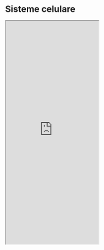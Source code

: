 # Sisteme celulare

<iframe class="is-fullwidth" height="722" marginheight="0" marginwidth="0" src="https://ctipub-my.sharepoint.com/personal/dragos_niculescu_upb_ro/_layouts/15/Doc.aspx?sourcedoc={d2d2c44e-bbca-4702-bc92-6114d8df4fec}&amp;action=embedview&amp;wdAr=1.3333333333333333">
</iframe>
